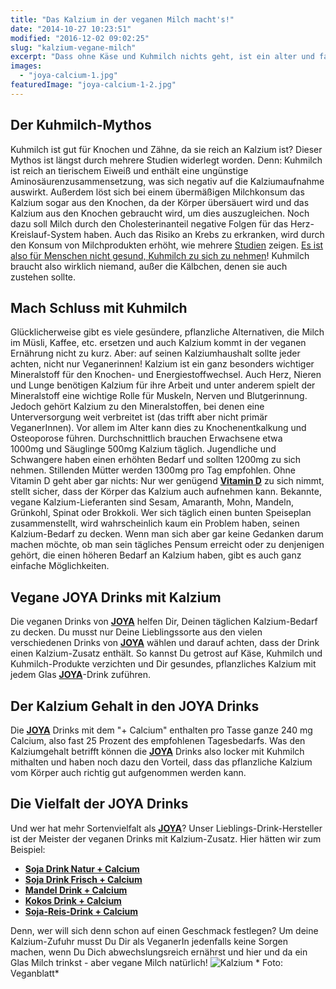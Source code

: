 ```yaml
---
title: "Das Kalzium in der veganen Milch macht's!"
date: "2014-10-27 10:23:51"
modified: "2016-12-02 09:02:25"
slug: "kalzium-vegane-milch"
excerpt: "Dass ohne Käse und Kuhmilch nichts geht, ist ein alter und falscher Mythos. Wie Du Deinen Kalzium-Bedarf ganz einfach deckst, erfährst Du hier!"
images:
  - "joya-calcium-1.jpg"
featuredImage: "joya-calcium-1-2.jpg"
---
```


## Der Kuhmilch-Mythos

Kuhmilch ist gut für Knochen und Zähne, da sie reich an Kalzium ist? Dieser Mythos ist längst durch mehrere Studien widerlegt worden. Denn: Kuhmilch ist reich an tierischem Eiweiß und enthält eine ungünstige Aminosäurenzusammensetzung, was sich negativ auf die Kalziumaufnahme auswirkt. Außerdem löst sich bei einem übermäßigen Milchkonsum das Kalzium sogar aus den Knochen, da der Körper übersäuert wird und das Kalzium aus den Knochen gebraucht wird, um dies auszugleichen. Noch dazu soll Milch durch den Cholesterinanteil negative Folgen für das Herz-Kreislauf-System haben. Auch das Risiko an Krebs zu erkranken, wird durch den Konsum von Milchprodukten erhöht, wie mehrere [Studien](http://www.onegreenplanet.org/news/t-colin-campbell-protein-and-cancer/) zeigen. [Es ist also für Menschen nicht gesund, Kuhmilch zu sich zu nehmen](https://www.veganblatt.com/kalzium-milch)! Kuhmilch braucht also wirklich niemand, außer die Kälbchen, denen sie auch zustehen sollte.

## Mach Schluss mit Kuhmilch

Glücklicherweise gibt es viele gesündere, pflanzliche Alternativen, die Milch im Müsli, Kaffee, etc. ersetzen und auch Kalzium kommt in der veganen Ernährung nicht zu kurz. Aber: auf seinen Kalziumhaushalt sollte jeder achten, nicht nur Veganerinnen! Kalzium ist ein ganz besonders wichtiger Mineralstoff für den Knochen- und Energiestoffwechsel. Auch Herz, Nieren und Lunge benötigen Kalzium für ihre Arbeit und unter anderem spielt der Mineralstoff eine wichtige Rolle für Muskeln, Nerven und Blutgerinnung. Jedoch gehört Kalzium zu den Mineralstoffen, bei denen eine Unterversorgung weit verbreitet ist (das trifft aber nicht primär VeganerInnen). Vor allem im Alter kann dies zu Knochenentkalkung und Osteoporose führen. Durchschnittlich brauchen Erwachsene etwa 1000mg und Säuglinge 500mg Kalzium täglich. Jugendliche und Schwangere haben einen erhöhten Bedarf und sollten 1200mg zu sich nehmen. Stillenden Mütter werden 1300mg pro Tag empfohlen. Ohne Vitamin D geht aber gar nichts: Nur wer genügend [**Vitamin D**](https://www.veganblatt.com/vitamin-d-wissen) zu sich nimmt, stellt sicher, dass der Körper das Kalzium auch aufnehmen kann. Bekannte, vegane Kalzium-Lieferanten sind Sesam, Amaranth, Mohn, Mandeln, Grünkohl, Spinat oder Brokkoli. Wer sich täglich einen bunten Speiseplan zusammenstellt, wird wahrscheinlich kaum ein Problem haben, seinen Kalzium-Bedarf zu decken. Wenn man sich aber gar keine Gedanken darum machen möchte, ob man sein tägliches Pensum erreicht oder zu denjenigen gehört, die einen höheren Bedarf an Kalzium haben, gibt es auch ganz einfache Möglichkeiten.

## Vegane JOYA Drinks mit Kalzium

Die veganen Drinks von **[JOYA](http://joya.info/)** helfen Dir, Deinen täglichen Kalzium-Bedarf zu decken. Du musst nur Deine Lieblingssorte aus den vielen verschiedenen Drinks von **[JOYA](http://joya.info/)** wählen und darauf achten, dass der Drink einen Kalzium-Zusatz enthält. So kannst Du getrost auf Käse, Kuhmilch und Kuhmilch-Produkte verzichten und Dir gesundes, pflanzliches Kalzium mit jedem Glas **[JOYA](http://joya.info/)**\-Drink zuführen.

## Der Kalzium Gehalt in den JOYA Drinks

Die **[JOYA](http://joya.info/)** Drinks mit dem "+ Calcium" enthalten pro Tasse ganze 240 mg Calcium, also fast 25 Prozent des empfohlenen Tagesbedarfs. Was den Kalziumgehalt betrifft können die **[JOYA](http://joya.info/)** Drinks also locker mit Kuhmilch mithalten und haben noch dazu den Vorteil, dass das pflanzliche Kalzium vom Körper auch richtig gut aufgenommen werden kann.

## Die Vielfalt der JOYA Drinks

Und wer hat mehr Sortenvielfalt als **[JOYA](http://joya.info/)**? Unser Lieblings-Drink-Hersteller ist der Meister der veganen Drinks mit Kalzium-Zusatz. Hier hätten wir zum Beispiel:

*   **[Soja Drink Natur + Calcium](http://joya.info/produkt/soja-drink-natur-calcium/)**
*   **[Soja Drink Frisch + Calcium](http://joya.info/produkt/soja-drink-frisch-calcium/)**
*   **[Mandel Drink + Calcium](http://joya.info/produkt/mandel-drink/)**
*   **[Kokos Drink + Calcium](http://joya.info/produkt/kokos-drink/)**
*   **[Soja-Reis-Drink + Calcium](http://joya.info/produkt/soja-reis-drink/)**

Denn, wer will sich denn schon auf einen Geschmack festlegen? Um deine Kalzium-Zufuhr musst Du Dir als VeganerIn jedenfalls keine Sorgen machen, wenn Du Dich abwechslungsreich ernährst und hier und da ein Glas Milch trinkst - aber vegane Milch natürlich! ![Kalzium ](https://www.veganblatt.com/i/joya-calcium-1.jpg) \* Foto: Veganblatt\*